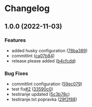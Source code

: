 # Changelog

## 1.0.0 (2022-11-03)


### Features

* added husky configuration ([78ba389](https://github.com/zarej/test-release-please/commit/78ba38968b4190ec4691d412daa335967a68bcb3))
* commitlint ([ca07b84](https://github.com/zarej/test-release-please/commit/ca07b849c19005a9a59e3a90c7cf7be49cbcbe26))
* release please added ([b4cfcdd](https://github.com/zarej/test-release-please/commit/b4cfcdd4200016c547fd2aedb7a851d7c963d879))


### Bug Fixes

* commitlint configuration ([59ec079](https://github.com/zarej/test-release-please/commit/59ec0799954c02f3c38af9e941026535d3111578))
* test fix[#2](https://github.com/zarej/test-release-please/issues/2) ([33590c0](https://github.com/zarej/test-release-please/commit/33590c0700f3e8d7251e6df0252ff0b0138c1fe5))
* testiranje updated ([5c3b78c](https://github.com/zarej/test-release-please/commit/5c3b78cf49d27bd5bd191f3880224e146c5f9e14))
* testiranje.txt popravka ([29f2f88](https://github.com/zarej/test-release-please/commit/29f2f888eee465b4ab7ce04dda4d84f47dca1c22))
